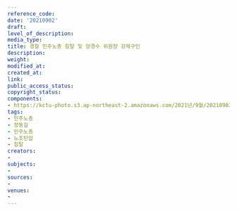 ```yaml
---
reference_code: 
date: '20210902'
draft: 
level_of_description: 
media_type: 
title: 경찰 민주노총 침탈 및 양경수 위원장 강제구인
description: 
weight: 
modified_at: 
created_at: 
link: 
public_access_status: 
copyright_status: 
components:
- https://kctu-photo.s3.ap-northeast-2.amazonaws.com/2021년/9월/20210902-경찰+민주노총+침탈+및+양경수+위원장+강제구인_민주노총_정동길_민주노총_노조탄압_침탈/photo_2021-09-02_17-40-13.jpg
tags:
- 민주노총
- 정동길
- 민주노총
- 노조탄압
- 침탈
creators:
- 
subjects:
- 
sources:
- 
venues:
- 
---
```

